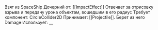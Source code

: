 Взят из SpaceShip
Дочерний от: [[ImpactEffect]]
Отвечает за отрисовку взрыва и передачу урона объектам, вошедшим в его радиус
Требует компонент: CircleCollider2D
Принимает: [[Projectile]]. Берет из него Damage
Использует: __

